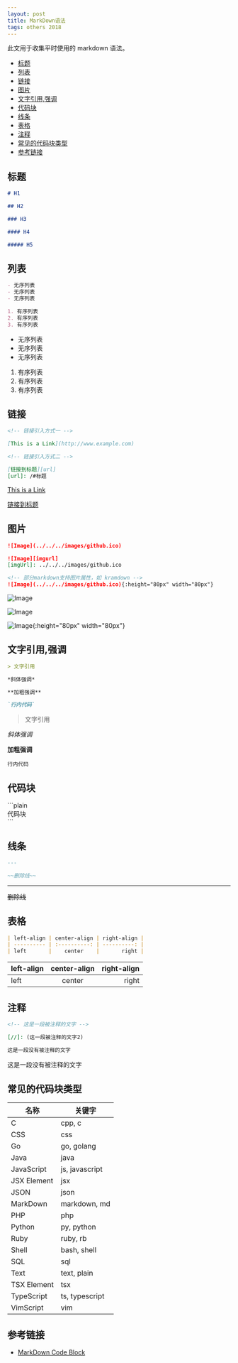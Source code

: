 ```yaml
---
layout: post
title: MarkDown语法
tags: others 2018
---
```


此文用于收集平时使用的 markdown 语法。

<!-- vim-markdown-toc GFM -->

- [标题](#标题)
- [列表](#列表)
- [链接](#链接)
- [图片](#图片)
- [文字引用,强调](#文字引用强调)
- [代码块](#代码块)
- [线条](#线条)
- [表格](#表格)
- [注释](#注释)
- [常见的代码块类型](#常见的代码块类型)
- [参考链接](#参考链接)

<!-- vim-markdown-toc -->

## 标题

```md
# H1

## H2

### H3

#### H4

##### H5
```

## 列表

```md
- 无序列表
- 无序列表
- 无序列表

1. 有序列表
2. 有序列表
3. 有序列表
```

- 无序列表
- 无序列表
- 无序列表

1. 有序列表
2. 有序列表
3. 有序列表

## 链接

```md
<!-- 链接引入方式一 -->

[This is a Link](http://www.example.com)

<!-- 链接引入方式二 -->

[链接到标题][url]
[url]: /#标题
```

[This is a Link](http://www.example.com)

[链接到标题][url]

[url]: #标题

## 图片

```md
![Image](../../../images/github.ico)

![Image][imgurl]
[imgUrl]: ../../../images/github.ico

<!-- 部分markdown支持图片属性，如 kramdown -->
![Image](../../../images/github.ico){:height="80px" width="80px"}
```

![Image](../../../images/github.ico)

![Image][imgurl]

[imgurl]: ../../../images/github.ico

![Image](../../../images/github.ico){:height="80px" width="80px"}

## 文字引用,强调

```md
> 文字引用

*斜体强调*

**加粗强调**

`行内代码`
```

> 文字引用

*斜体强调*

**加粗强调**

`行内代码`

## 代码块

\`\`\`plain<br />
代码块<br />
\`\`\`

## 线条

```md
---

~~删除线~~
```

---

~~删除线~~

## 表格

```md
| left-align | center-align | right-align |
| ---------- | :----------: | ----------: |
| left       |    center    |       right |
```

| left-align | center-align | right-align |
| ---------- | :----------: | ----------: |
| left       |    center    |       right |

## 注释

```md
<!-- 这是一段被注释的文字 -->

[//]: (这一段被注释的文字2)

这是一段没有被注释的文字
```

<!-- 这是一段被注释的文字 -->

[//]: (这一段被注释的文字2)

这是一段没有被注释的文字

## 常见的代码块类型

| 名称        | 关键字         |
| ----------- | -------------- |
| C           | cpp, c         |
| CSS         | css            |
| Go          | go, golang     |
| Java        | java           |
| JavaScript  | js, javascript |
| JSX Element | jsx            |
| JSON        | json           |
| MarkDown    | markdown, md   |
| PHP         | php            |
| Python      | py, python     |
| Ruby        | ruby, rb       |
| Shell       | bash, shell    |
| SQL         | sql            |
| Text        | text, plain    |
| TSX Element | tsx            |
| TypeScript  | ts, typescript |
| VimScript   | vim            |

## 参考链接

- [MarkDown Code Block](https://markdown.land/markdown-code-block)
